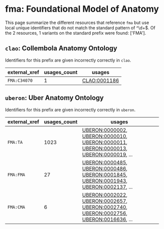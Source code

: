 # fma: Foundational Model of Anatomy

This page summarize the different resources that reference `fma`
but use local unique identifiers that do not match the standard pattern of
^\d+$. Of the 2 resources,
1 variants on the standard prefix were found: ['FMA'].

## `clao`: Collembola Anatomy Ontology

Identifiers for this prefix are given incorrectly correctly in `clao`.

| external_xref   |   usages_count | usages                                              |
|-----------------|----------------|-----------------------------------------------------|
| `FMA:C34070`    |              1 | [CLAO:0001186](https://bioregistry.io/CLAO:0001186) |

## `uberon`: Uber Anatomy Ontology

Identifiers for this prefix are given incorrectly correctly in `uberon`.

| external_xref   |   usages_count | usages                                                                                                                                                                                                                                                                                           |
|-----------------|----------------|--------------------------------------------------------------------------------------------------------------------------------------------------------------------------------------------------------------------------------------------------------------------------------------------------|
| `FMA:TA`        |           1023 | [UBERON:0000002](https://bioregistry.io/UBERON:0000002), [UBERON:0000010](https://bioregistry.io/UBERON:0000010), [UBERON:0000011](https://bioregistry.io/UBERON:0000011), [UBERON:0000013](https://bioregistry.io/UBERON:0000013), [UBERON:0000019](https://bioregistry.io/UBERON:0000019), ... |
| `FMA:FMA`       |             27 | [UBERON:0000485](https://bioregistry.io/UBERON:0000485), [UBERON:0000486](https://bioregistry.io/UBERON:0000486), [UBERON:0001845](https://bioregistry.io/UBERON:0001845), [UBERON:0001943](https://bioregistry.io/UBERON:0001943), [UBERON:0002137](https://bioregistry.io/UBERON:0002137), ... |
| `FMA:CMA`       |              6 | [UBERON:0002022](https://bioregistry.io/UBERON:0002022), [UBERON:0002657](https://bioregistry.io/UBERON:0002657), [UBERON:0002740](https://bioregistry.io/UBERON:0002740), [UBERON:0002756](https://bioregistry.io/UBERON:0002756), [UBERON:0016636](https://bioregistry.io/UBERON:0016636), ... |

